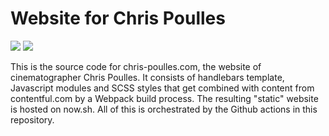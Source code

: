# Website for Chris Poulles

![](https://github.com//luke-codewalker/chris-poulles-website/workflows/Deployment/badge.svg)
![](https://github.com//luke-codewalker/chris-poulles-website/workflows/Staging%20Deployment/badge.svg)

This is the source code for chris-poulles.com, the website of cinematographer Chris Poulles. It consists of handlebars template, Javascript modules and SCSS styles that get combined with content from contentful.com by a Webpack build process. The resulting "static" website is hosted on now.sh. All of this is orchestrated by the Github actions in this repository.

